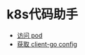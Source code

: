 # k8s代码助手

* <a href="md/curl_pod.md" target="_blank"> 访问 pod </a>
* <a href="md/get_client_config.md" target="_blank"> 获取 client-go config </a>
